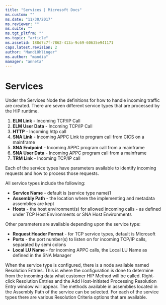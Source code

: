 ```yaml
---
title: "Services | Microsoft Docs"
ms.custom: ""
ms.date: "11/30/2017"
ms.reviewer: ""
ms.suite: ""
ms.tgt_pltfrm: ""
ms.topic: "article"
ms.assetid: 188d7c7f-7862-413a-9c69-60635e941171
caps.latest.revision: 2
author: "MandiOhlinger"
ms.author: "mandia"
manager: "anneta"
---
```

# Services
Under the Services Node the definitions for how to handle incoming traffic are created. There are seven different service types that are processed by the HIP runtime.

1. **ELM Link** - Incoming TCP/IP Call
2. **ELM User Data** - Incoming TCP/IP Call
3. **HTTP** - Incoming http call
4. **SNA Link** - Incoming APPC Link to program call from CICS on a mainframe
5. **SNA Endpoint** - Incoming APPC program call from a mainframe
6. **SNA User Data** - Incoming APPC program call from a mainframe
7. **TRM Link** - Incoming TCP/IP call

Each of the service types have parameters available to identify incoming requests and how to process those requests.

All service types include the following:

* **Service Name** - default is (service type name)1
* **Assembly Path** - the location where the implementing and metadata assemblies are kept 
* **Hosts** - the host environment(s) for allowed incoming calls - as defined under TCP Host Environments or SNA Host Environments

Other parameters are available depending upon the service type:

* **Request Header Format** - for TCP service types, default is Microsoft
* **Ports** - the port number(s) to listen on for incoming TCP/IP calls, separated by semi colons
* **Local LU Name** - for incoming APPC calls, the Local LU Name as defined in the SNA Manager

When the service type is configured, there is a node available named Resolution Entries. This is where the configuration is done to determine from the incoming data what customer HIP Method will be called. Right-click Resolution Entries and the Add Host-Initiated Processing Resolution Entry window will appear. The methods available in assemblies located in the Assembly Path of the service can be selected.  For each of the service types there are various Resolution Criteria options that are available.

